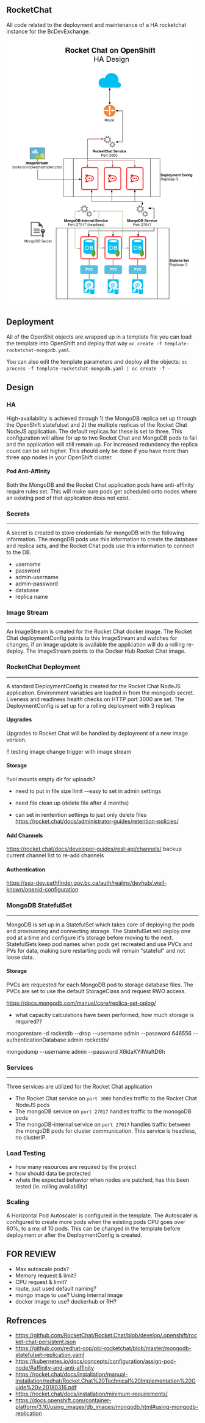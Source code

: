 ## RocketChat

All code related to the deployment and maintenance of a HA rocketchat instance for the BcDevExchange.

![diagram](RocketChat-MongoDB-HA-Design.png)

## Deployment

All of the OpenShit objects are wrapped up in a template file you can load the template into OpenShift and deploy that way `oc create -f template-rocketchat-mongodb.yaml`.

You can also edit the template parameters and deploy all the objects: `oc process -f template-rocketchat-mongodb.yaml | oc create -f -`

## Design
 
### HA 

High-availability is achieved through 1) the MongoDB replica set up through the OpenShift statefulset and 2) the multiple replicas of the Rocket Chat NodeJS application. The default replicas for these is set to three. This configuration will allow for up to two Rocket Chat and MongoDB pods to fail and the application will still remain up. For increased redundancy the replica count can be set higher. This should only be done if you have more than three app nodes in your OpenShift cluster.

#### Pod Anti-Affinity

Both the MongoDB and the Rocket Chat application pods have anti-affinity require rules set. This will make sure pods get scheduled onto nodes where an existing pod of that application does not exist.

### Secrets
---
A secret is created to store credentials for mongoDB with the following information. The mongoDB pods use this information to create the database and replica sets, and the Rocket Chat pods use this information to connect to the DB.

* username
* password
* admin-username
* admin-password
* database
* replica name


### Image Stream
---

An ImageStream is created for the Rocket Chat docker image. The Rocket Chat deploymentConfig points to this ImageStream and watches for changes, if an image update is available the application will do a rolling re-deploy. The ImageStream points to the Docker Hub Rocket Chat image.

### RocketChat Deployment
---

A standard DeploymentConfig is created for the Rocket Chat NodeJS application. Environment variables are loaded in from the mongodb secret. Liveness and readiness health checks on HTTP port 3000 are set. The DeploymentConfig is set up for a rolling deployment with 3 replicas

#### Upgrades

Upgrades to Rocket Chat will be handled by deployment of a new image version.

!! testing image change trigger with image stream

#### Storage
!!vol mounts empty dir for uploads?
* need to put in file size limit
  --easy to set in admin settings 

* need file clean up (delete file after 4 months)
 - can set in rentention settings to just only delete files
https://rocket.chat/docs/administrator-guides/retention-policies/

#### Add Channels
https://rocket.chat/docs/developer-guides/rest-api/channels/
backup current channel list to re-add channels

#### Authentication
https://sso-dev.pathfinder.gov.bc.ca/auth/realms/devhub/.well-known/openid-configuration 



### MongoDB StatefulSet
---

MongoDB is set up in a StatefulSet which takes care of deploying the pods and provisioning and connecting storage. The StatefulSet will deploy one pod at a time and configure it's storage before moving to the next. StatefulSets keep pod names when pods get recreated and use PVCs and PVs for data, making sure restarting pods will remain "stateful" and not loose data.

#### Storage

PVCs are requested for each MongoDB pod to storage database files. The PVCs are set to use the default StorageClass and request RWO access.

https://docs.mongodb.com/manual/core/replica-set-oplog/
- what capacity calculations have been performed, how much storage is required??


mongorestore -d rocketdb --drop --username admin --password 646556 --authenticationDatabase admin rocketdb/

mongodump --username admin --password X6kIaKYiIWaftD6h

### Services 
---

Three services are utilized for the Rocket Chat application

* The Rocket Chat service on `port 3000` handles traffic to the Rocket Chat NodeJS pods
* The mongoDB service on `port 27017` handles traffic to the monogoDB pods
* The mongoDB-internal service on `port 27017` handles traffic between the mongoDB pods for cluster communication. This service is headless, no clusterIP.


### Load Testing

- how many resources are required by the project
- how should data be protected
- whats the expected behavior when nodes are patched, has this been tested (ie. rolling availability)

### Scaling 

A Horizontal Pod Autoscaler is configured in the template. The Autoscaler is configured to create more pods when the existing pods CPU goes over 80%, to a mx of 10 pods. This can be changed in the template before deployment or after the DeploymentConfig is created.

## FOR REVIEW

* Max autoscale pods?
* Memory request & limit?
* CPU request & limit?
* route, just used default naming?
* mongo image to use? Using internal image
* docker image to use? dockerhub or RH?

## Refrences

* https://github.com/RocketChat/Rocket.Chat/blob/develop/.openshift/rocket-chat-persistent.json
* https://github.com/redhat-cop/pbl-rocketchat/blob/master/mongodb-statefulset-replication.yaml
* https://kubernetes.io/docs/concepts/configuration/assign-pod-node/#affinity-and-anti-affinity
* https://rocket.chat/docs/installation/manual-installation/redhat/Rocket.Chat%20Technical%20Implementation%20Guide%20v.20180316.pdf
* https://rocket.chat/docs/installation/minimum-requirements/
* https://docs.openshift.com/container-platform/3.10/using_images/db_images/mongodb.html#using-mongodb-replication